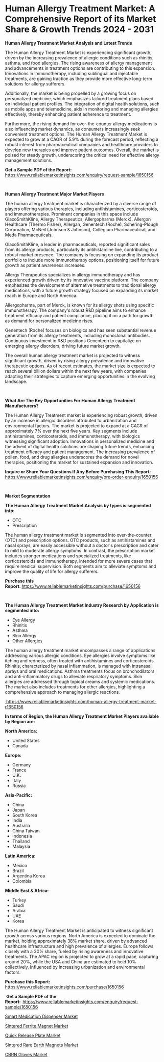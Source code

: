 <p><h1>Human Allergy Treatment Market: A Comprehensive Report of its Market Share & Growth Trends 2024 - 2031</h1></p><p><strong>Human Allergy Treatment Market Analysis and Latest Trends</strong></p>
<p><p>The Human Allergy Treatment Market is experiencing significant growth, driven by the increasing prevalence of allergic conditions such as rhinitis, asthma, and food allergies. The rising awareness of allergy management and advancements in treatment options are contributing to this expansion. Innovations in immunotherapy, including sublingual and injectable treatments, are gaining traction as they provide more effective long-term solutions for allergy sufferers.</p><p>Additionally, the market is being propelled by a growing focus on personalized medicine, which emphasizes tailored treatment plans based on individual patient profiles. The integration of digital health solutions, such as mobile apps and telemedicine, aids in monitoring and managing allergies effectively, thereby enhancing patient adherence to treatment.</p><p>Furthermore, the rising demand for over-the-counter allergy medications is also influencing market dynamics, as consumers increasingly seek convenient treatment options. The Human Allergy Treatment Market is expected to grow at a CAGR of 5.9% during the forecast period, reflecting a robust interest from pharmaceutical companies and healthcare providers to develop new therapies and improve patient outcomes. Overall, the market is poised for steady growth, underscoring the critical need for effective allergy management solutions.</p></p>
<p><strong>Get a Sample PDF of the Report:&nbsp;</strong> <a href="https://www.reliablemarketinsights.com/enquiry/request-sample/1650156?utm_campaign=1288&utm_medium=2&utm_source=Github&utm_content=ia&utm_term=26092024&utm_id=human-allergy-treatment">https://www.reliablemarketinsights.com/enquiry/request-sample/1650156</a></p>
<p>&nbsp;</p>
<p><strong>Human Allergy Treatment Major Market Players</strong></p>
<p><p>The human allergy treatment market is characterized by a diverse range of players offering various therapies, including antihistamines, corticosteroids, and immunotherapies. Prominent companies in this space include GlaxoSmithKline, Allergy Therapeutics, Allergopharma (Merck), Allergon Healthcare (Thermo Fisher), Allergan, Genentech (Roche), Schering-Plough Corporation, McNeil (Johnson & Johnson), Collegium Pharmaceutical, and Meda Pharmaceuticals.</p><p>GlaxoSmithKline, a leader in pharmaceuticals, reported significant sales from its allergy products, particularly its antihistamine line, contributing to a robust market presence. The company is focusing on expanding its product portfolio to include more immunotherapy options, positioning itself for future growth as patient awareness increases.</p><p>Allergy Therapeutics specializes in allergy immunotherapy and has experienced growth driven by its innovative vaccine platform. The company emphasizes the development of alternative treatments to traditional allergy medications, with a future growth strategy focused on expanding its market reach in Europe and North America.</p><p>Allergopharma, part of Merck, is known for its allergy shots using specific immunotherapy. The company's robust R&D pipeline aims to enhance treatment efficacy and patient compliance, placing it on a path for growth as demand for personalized medicine rises.</p><p>Genentech (Roche) focuses on biologics and has seen substantial revenue generation from its allergy treatments, including monoclonal antibodies. Continuous investment in R&D positions Genentech to capitalize on emerging allergy disorders, driving future market growth.</p><p>The overall human allergy treatment market is projected to witness significant growth, driven by rising allergy prevalence and innovative therapeutic options. As of recent estimates, the market size is expected to reach several billion dollars within the next few years, with companies adapting their strategies to capture emerging opportunities in the evolving landscape.</p></p>
<p>&nbsp;</p>
<p><strong>What Are The Key Opportunities For Human Allergy Treatment Manufacturers?</strong></p>
<p><p>The Human Allergy Treatment market is experiencing robust growth, driven by an increase in allergic disorders attributed to urbanization and environmental factors. The market is projected to expand at a CAGR of approximately 7% over the next five years. Key segments include antihistamines, corticosteroids, and immunotherapy, with biologics witnessing significant adoption. Innovations in personalized medicine and the advent of digital health solutions are shaping future trends, enhancing treatment efficacy and patient management. The increasing prevalence of pollen, food, and drug allergies underscores the demand for novel therapies, positioning the market for sustained expansion and innovation.</p></p>
<p><strong>Inquire or Share Your Questions If Any Before Purchasing This Report:</strong> <a href="https://www.reliablemarketinsights.com/enquiry/pre-order-enquiry/1650156?utm_campaign=1288&utm_medium=2&utm_source=Github&utm_content=ia&utm_term=26092024&utm_id=human-allergy-treatment">https://www.reliablemarketinsights.com/enquiry/pre-order-enquiry/1650156</a></p>
<p>&nbsp;</p>
<p><strong>Market Segmentation</strong></p>
<p><strong>The Human Allergy Treatment Market Analysis by types is segmented into:</strong></p>
<p><ul><li>OTC</li><li>Prescription</li></ul></p>
<p><p>The human allergy treatment market is segmented into over-the-counter (OTC) and prescription options. OTC products, such as antihistamines and nasal sprays, are easily accessible without a doctor's prescription and cater to mild to moderate allergy symptoms. In contrast, the prescription market includes stronger medications and specialized treatments, like corticosteroids and immunotherapy, intended for more severe cases that require medical supervision. Both segments aim to alleviate symptoms and improve the quality of life for allergy sufferers.</p></p>
<p><strong>Purchase this Report:&nbsp;</strong><a href="https://www.reliablemarketinsights.com/purchase/1650156?utm_campaign=1288&utm_medium=2&utm_source=Github&utm_content=ia&utm_term=26092024&utm_id=human-allergy-treatment">https://www.reliablemarketinsights.com/purchase/1650156</a></p>
<p>&nbsp;</p>
<p><strong>The Human Allergy Treatment Market Industry Research by Application is segmented into:</strong></p>
<p><ul><li>Eye Allergy</li><li>Rhinitis</li><li>Asthma</li><li>Skin Allergy</li><li>Other Allergies</li></ul></p>
<p><p>The human allergy treatment market encompasses a range of applications addressing various allergic conditions. Eye allergies involve symptoms like itching and redness, often treated with antihistamines and corticosteroids. Rhinitis, characterized by nasal inflammation, is managed with intranasal sprays and oral medications. Asthma treatments focus on bronchodilators and anti-inflammatory drugs to alleviate respiratory symptoms. Skin allergies are addressed through topical creams and systemic medications. The market also includes treatments for other allergies, highlighting a comprehensive approach to managing allergic reactions.</p></p>
<p><a href="https://www.reliablemarketinsights.com/human-allergy-treatment-market-r1650156?utm_campaign=1288&utm_medium=2&utm_source=Github&utm_content=ia&utm_term=26092024&utm_id=human-allergy-treatment">&nbsp;https://www.reliablemarketinsights.com/human-allergy-treatment-market-r1650156</a></p>
<p><strong>In terms of Region, the Human Allergy Treatment Market Players available by Region are:</strong></p>
<p>
    <p> <strong> North America: </strong>
        <ul>
            <li>United States</li>
            <li>Canada</li>
        </ul>
        </p> 
    <p> <strong> Europe: </strong>
        <ul>
            <li>Germany</li>
            <li>France</li>
            <li>U.K.</li>
            <li>Italy</li>
            <li>Russia</li>
        </ul>
        </p> 
    <p> <strong> Asia-Pacific: </strong>
        <ul>
            <li>China</li>
            <li>Japan</li>
            <li>South Korea</li>
            <li>India</li>
            <li>Australia</li>
            <li>China Taiwan</li>
            <li>Indonesia</li>
            <li>Thailand</li>
            <li>Malaysia</li>
        </ul>
        </p> 
    <p> <strong> Latin America: </strong>
        <ul>
            <li>Mexico</li>
            <li>Brazil</li>
            <li>Argentina Korea</li>
            <li>Colombia</li>
        </ul>
        </p> 
    <p> <strong> Middle East & Africa: </strong>
        <ul>
            <li>Turkey</li>
            <li>Saudi</li>
            <li>Arabia</li>
            <li>UAE</li>
            <li>Korea</li>
        </ul>
    </p>
    </p>
<p><p>The Human Allergy Treatment Market is anticipated to witness significant growth across various regions. North America is expected to dominate the market, holding approximately 38% market share, driven by advanced healthcare infrastructure and high prevalence of allergies. Europe follows closely with a 30% share, fueled by rising awareness and innovative treatments. The APAC region is projected to grow at a rapid pace, capturing around 20%, while the USA and China are estimated to hold 10% collectively, influenced by increasing urbanization and environmental factors.</p></p>
<p><strong>Purchase this Report: </strong><a href="https://www.reliablemarketinsights.com/purchase/1650156?utm_campaign=1288&utm_medium=2&utm_source=Github&utm_content=ia&utm_term=26092024&utm_id=human-allergy-treatment">https://www.reliablemarketinsights.com/purchase/1650156</a></p>
<p>&nbsp;<strong>Get a Sample PDF of the Report:&nbsp;&nbsp;</strong><a href="https://www.reliablemarketinsights.com/enquiry/request-sample/1650156?utm_campaign=1288&utm_medium=2&utm_source=Github&utm_content=ia&utm_term=26092024&utm_id=human-allergy-treatment">https://www.reliablemarketinsights.com/enquiry/request-sample/1650156</a></p>
<p><strong></strong></p>
<p><p><a href="https://issuu.com/reportprime-2/docs/smart-medication-dispenser-market-s_09011ec48e1c3c?utm_campaign=1288&utm_medium=2&utm_source=Github&utm_content=ia&utm_term=26092024&utm_id=human-allergy-treatment">Smart Medication Dispenser Market</a></p><p><a href="https://www.linkedin.com/pulse/comprehensive-look-product-type-isotropic-sintered-ferrite-omlhc?trackingId=ePQBqqJUTJKJyOkENChBfg%3D%3D&utm_campaign=1288&utm_medium=2&utm_source=Github&utm_content=ia&utm_term=26092024&utm_id=human-allergy-treatment">Sintered Ferrite Magnet Market</a></p><p><a href="https://issuu.com/reportprime-2/docs/quick-release-plate-market-size-203_620a6fa0612fa5?utm_campaign=1288&utm_medium=2&utm_source=Github&utm_content=ia&utm_term=26092024&utm_id=human-allergy-treatment">Quick Release Plate Market</a></p><p><a href="https://www.linkedin.com/pulse/sintered-rare-earth-magnets-market-size-growth-trends-statistics-3aace?trackingId=KT0qiINtTp6dF%2FCASmBh8A%3D%3D&utm_campaign=1288&utm_medium=2&utm_source=Github&utm_content=ia&utm_term=26092024&utm_id=human-allergy-treatment">Sintered Rare Earth Magnets Market</a></p><p><a href="https://www.linkedin.com/pulse/mapping-cbrn-gloves-market-trends-challenges-breakthroughs-2024-0rkne?trackingId=sYcrLtq3TVGkeAFrbMFAaw%3D%3D&utm_campaign=1288&utm_medium=2&utm_source=Github&utm_content=ia&utm_term=26092024&utm_id=human-allergy-treatment">CBRN Gloves Market</a></p></p>